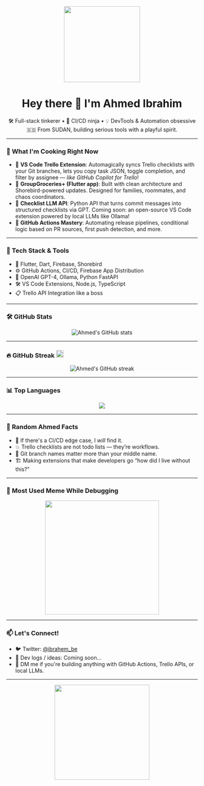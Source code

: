 <!-- README.md -->

<div align="center">
  <img src="https://media.giphy.com/media/xT9IgG50Fb7Mi0prBC/giphy.gif" width="200" />
  <h1 align="center">Hey there 👋 I'm Ahmed Ibrahim</h1>
  <p align="center">
    🛠️ Full-stack tinkerer • 🔁 CI/CD ninja • 💡 DevTools & Automation obsessive<br>
    🇸🇩 From SUDAN, building serious tools with a playful spirit.
  </p>
</div>

---

### 🚀 What I'm Cooking Right Now

- 🧩 **VS Code Trello Extension**: Automagically syncs Trello checklists with your Git branches, lets you copy task JSON, toggle completion, and filter by assignee — *like GitHub Copilot for Trello*!
- 📱 **GroupGroceries+ (Flutter app)**: Built with clean architecture and Shorebird-powered updates. Designed for families, roommates, and chaos coordinators.
- 🤖 **Checklist LLM API**: Python API that turns commit messages into structured checklists via GPT. Coming soon: an open-source VS Code extension powered by local LLMs like Ollama!
- 🎯 **GitHub Actions Mastery**: Automating release pipelines, conditional logic based on PR sources, first push detection, and more.

---

### 🧠 Tech Stack & Tools

- 💙 Flutter, Dart, Firebase, Shorebird
- ⚙️ GitHub Actions, CI/CD, Firebase App Distribution
- 🧠 OpenAI GPT-4, Ollama, Python FastAPI
- 🛠️ VS Code Extensions, Node.js, TypeScript
- 📋 Trello API Integration like a boss

---

### 🛠 GitHub Stats

<p align="center">
  <img src="https://github-readme-stats.vercel.app/api?username=A-Ibrahim-Almusanid&show_icons=true&theme=tokyonight" alt="Ahmed's GitHub stats" />
</p>

---

### 🔥 GitHub Streak <img src="https://upload.wikimedia.org/wikipedia/commons/0/01/Flag_of_Sudan.svg" width="20"/>

<p align="center">
  <img src="https://streak-stats.demolab.com/?user=ibrahem-be&theme=tokyonight" alt="Ahmed's GitHub streak" />
</p>

---

### 📊 Top Languages

<p align="center">
  <img src="https://github-readme-stats.vercel.app/api/top-langs/?username=ibrahem-be&layout=compact&theme=tokyonight" />
</p>

---

### 🧠 Random Ahmed Facts

- 🎯 If there's a CI/CD edge case, I *will* find it.
- 💥 Trello checklists are not todo lists — they’re workflows.
- 🧠 Git branch names matter more than your middle name.
- 🏗️ Making extensions that make developers go “how did I live without this?”

---

### 🤯 Most Used Meme While Debugging

<p align="center">
  <img src="https://media.giphy.com/media/3ohzdUIsjG76U1H7Di/giphy.gif" width="300" />
</p>

---

### 📫 Let's Connect!

- 🐦 Twitter: [@ibrahem_be](https://twitter.com/ibrahem_be)
- 🧪 Dev logs / ideas: Coming soon…
- 🤝 DM me if you're building anything with GitHub Actions, Trello APIs, or local LLMs.

---

<p align="center">
  <img src="https://media.giphy.com/media/duzpaTbCUy9Vu/giphy.gif" width="250" />
</p>
